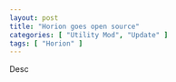 ```yaml
---
layout: post
title: "Horion goes open source"
categories: [ "Utility Mod", "Update" ]
tags: [ "Horion" ]
---
```


Desc
